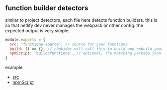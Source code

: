 ## function builder detectors

similar to project detectors, each file here detects function builders. this is so that netlify dev never manages the
webpack or other config. the expected output is very simple:

```js
module.exports = {
  src: 'functions-source', // source for your functions
  build: () => {}, // chokidar will call this to build and rebuild your function
  npmScript: 'build:functions', // optional, the matching package.json script that calls your function builder
}
```

example

- [src](https://github.com/netlify/cli/blob/f7b7c6adda3903fa02cf1b3fadcef026a4e56c13/src/function-builder-detectors/netlify-lambda.js#L22)
- [npmScript](https://github.com/netlify/cli/blob/f7b7c6adda3903fa02cf1b3fadcef026a4e56c13/src/function-builder-detectors/netlify-lambda.js#L23)
